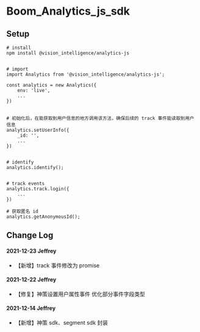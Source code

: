 # Boom_Analytics_js_sdk

## Setup

```
# install
npm install @vision_intelligence/analytics-js


# import
import Analytics from '@vision_intelligence/analytics-js';

const analytics = new Analytics({
    env: 'live',
    ...
})


# 初始化后，在能获取到用户信息的地方调用该方法，确保后续的 track 事件能读取到用户信息
analytics.setUserInfo({
    _id: '',
    ...
})


# identify
analytics.identify();


# track events
analytics.track.login({
    ...
})

# 获取匿名 id
analytics.getAnonymousId();

```

## Change Log

#### 2021-12-23 Jeffrey

-   【新增】track 事件修改为 promise

#### 2021-12-22 Jeffrey

-   【修复】神策设置用户属性事件 优化部分事件字段类型

#### 2021-12-14 Jeffrey

-   【新增】神策 sdk、segment sdk 封装
